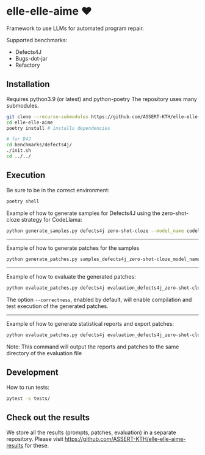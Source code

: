 # elle-elle-aime ❤️

Framework to use LLMs for automated program repair.

Supported benchmarks: 
  * Defects4J
  * Bugs-dot-jar
  * Refactory
  
## Installation

Requires python3.9 (or latest) and python-poetry
The repository uses many submodules.
```bash
git clone --recurse-submodules https://github.com/ASSERT-KTH/elle-elle-aime.git
cd elle-elle-aime
poetry install # installs dependencies

# for D4J
cd benchmarks/defects4j/
./init.sh
cd ../../
```
## Execution

Be sure to be in the correct environment:
```bash
poetry shell
```

Example of how to generate samples for Defects4J using the zero-shot-cloze strategy for CodeLlama:
```bash
python generate_samples.py defects4j zero-shot-cloze --model_name codellama
```
---

Example of how to generate patches for the samples
```bash
python generate_patches.py samples_defects4j_zero-shot-cloze_model_name_codellama.jsonl.gz codellama-7B --n_workers 1 --generation_strategy beam_search --n_beams 10 --num_return_sequences 10
```
---

Example of how to evaluate the generated patches:
```bash
python evaluate_patches.py defects4j evaluation_defects4j_zero-shot-cloze_codellama-7B.jsonl.gz --correctness
```
The option `--correctness`, enabled by default, will enable compilation and test execution of the generated patches.

---

Example of how to generate statistical reports and export patches:
```bash
python evaluate_patches.py defects4j evaluation_defects4j_zero-shot-cloze_codellama-7B.jsonl.gz --correctness False --statistics --export
```
Note: This command will output the reports and patches to the same directory of the evaluation file



## Development

How to run tests:
```bash
pytest -s tests/
```

## Check out the results

We store all the results (prompts, patches, evaluation) in a separate repository.
Please visit https://github.com/ASSERT-KTH/elle-elle-aime-results for these.
